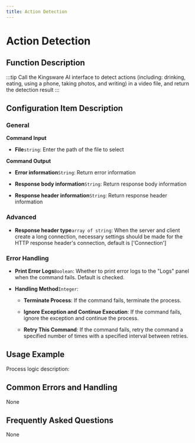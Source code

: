 ```yaml
---
title: Action Detection
---
```


# Action Detection

## Function Description

:::tip 
Call the Kingsware AI interface to detect actions (including: drinking, eating, using a phone, taking photos, and writing) in a video file, and return the detection result
:::

## Configuration Item Description

### General

**Command Input**

- **File**`string`: Enter the path of the file to select


**Command Output**

- **Error information**`String`: Return error information

- **Response body information**`String`: Return response body information

- **Response header information**`String`: Return response header information

### Advanced

- **Response header type**`array of string`: When the server and client create a long connection, necessary settings should be made for the HTTP response header's connection, default is ['Connection']


### Error Handling

- **Print Error Logs**`Boolean`: Whether to print error logs to the "Logs" panel when the command fails. Default is checked. 

- **Handling Method**`Integer`:

    - **Terminate Process**: If the command fails, terminate the process.

    - **Ignore Exception and Continue Execution**: If the command fails, ignore the exception and continue the process.

    - **Retry This Command**: If the command fails, retry the command a specified number of times with a specified interval between retries.

## Usage Example

Process logic description:

## Common Errors and Handling

None

## Frequently Asked Questions

None

